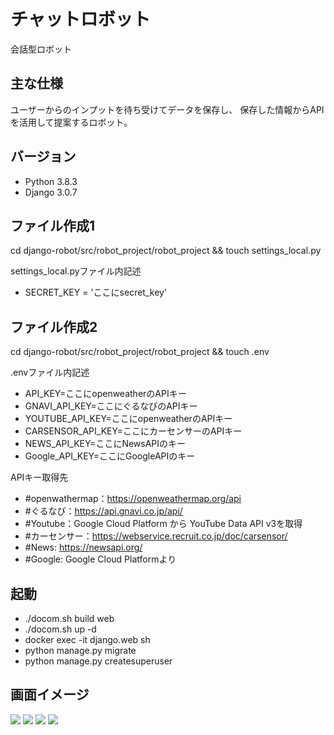 # チャットロボット
会話型ロボット

## 主な仕様
ユーザーからのインプットを待ち受けてデータを保存し、
保存した情報からAPIを活用して提案するロボット。

## バージョン
- Python 3.8.3
- Django 3.0.7

## ファイル作成1
cd django-robot/src/robot_project/robot_project && touch settings_local.py

settings_local.pyファイル内記述

- SECRET_KEY = 'ここにsecret_key'

## ファイル作成2
cd django-robot/src/robot_project/robot_project && touch .env

.envファイル内記述

- API_KEY=ここにopenweatherのAPIキー
- GNAVI_API_KEY=ここにぐるなびのAPIキー
- YOUTUBE_API_KEY=ここにopenweatherのAPIキー
- CARSENSOR_API_KEY=ここにカーセンサーのAPIキー
- NEWS_API_KEY=ここにNewsAPIのキー
- Google_API_KEY=ここにGoogleAPIのキー

APIキー取得先
- #openwathermap：https://openweathermap.org/api
- #ぐるなび：https://api.gnavi.co.jp/api/
- #Youtube：Google Cloud Platform から YouTube Data API v3を取得
- #カーセンサー：https://webservice.recruit.co.jp/doc/carsensor/
- #News: https://newsapi.org/
- #Google: Google Cloud Platformより

## 起動
- ./docom.sh build web
- ./docom.sh up -d
- docker exec -it django.web sh
- python manage.py migrate
- python manage.py createsuperuser

## 画面イメージ
<img src="https://user-images.githubusercontent.com/61681360/88757858-fb0b8f00-d1a1-11ea-81a3-e49f985500ae.png">
<img src="https://user-images.githubusercontent.com/61681360/88760296-b551c500-d1a7-11ea-8bbf-b1359d27478d.png">
<img src="https://user-images.githubusercontent.com/61681360/88760565-42951980-d1a8-11ea-8a9e-46fad09f731f.png">
<img src="https://user-images.githubusercontent.com/61681360/88760796-c0f1bb80-d1a8-11ea-8e9c-79f32695da66.png">
